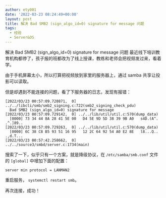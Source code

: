 ```yaml
---
author: ety001
date: '2022-03-23 08:24:49+00:00'
layout: post
title: 解决 Bad SMB2 (sign_algo_id=0) signature for message 问题
tags:
  - 经验
  - Server&OS
---
```


解决 Bad SMB2 (sign_algo_id=0) signature for message 问题
最近线下培训教育机构都停了，孩子报的班都改为了线上授课，教练和老师会把视频发过来，看着学。

由于手机屏幕太小，所以打算把视频放到家里的服务器上，通过 samba 共享让投影可以读取。

但是却遇到不能连接的问题，看了下服务器的日志，发现有报错：

```
[2022/03/23 00:57:09.728871,  0] ../../libcli/smb/smb2_signing.c:722(smb2_signing_check_pdu)
  Bad SMB2 (sign_algo_id=0) signature for message
[2022/03/23 00:57:09.729142,  0] ../../lib/util/util.c:570(dump_data)
  [0000] 73 34 44 8A 28 41 5E 00   D4 5E 9D 5D 38 39 9B A0   s4D.(A^. .^.]89..
[2022/03/23 00:57:09.729263,  0] ../../lib/util/util.c:570(dump_data)
  [0000] 6C 38 C8 B5 93 51 16 95   12 2C 64 92 54 A0 E2 8E   l8...Q.. .,d.T...
[2022/03/23 00:57:42.258662,  0] ../../source3/smbd/server.c:1734(main)
```

搜索了一下，似乎只有一个方案，就是降级协议，在 `/etc/samba/smb.conf` 文件的 `[global]` 中增加下面的配置：

```
server min protocol = LANMAN2
```

重启服务， `systemctl restart smb`。

再次连接，成功！